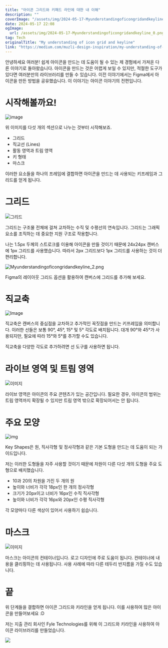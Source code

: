 ```yaml
---
title: "아이콘 그리드와 키패드 라인에 대한 내 이해"
description: ""
coverImage: "/assets/img/2024-05-17-Myunderstandingoficongridandkeyline_0.png"
date: 2024-05-17 22:08
ogImage: 
  url: /assets/img/2024-05-17-Myunderstandingoficongridandkeyline_0.png
tag: Tech
originalTitle: "My understanding of icon grid and keyline"
link: "https://medium.com/muzli-design-inspiration/my-understanding-of-icon-grid-and-keyline-ba599ea6d09"
---
```



안녕하세요 여러분! 쉽게 아이콘을 만드는 데 도움이 될 수 있는 제 경험에서 가져온 다른 이야기로 돌아왔습니다. 아이콘을 만드는 것은 어렵게 보일 수 있지만, 적절한 도구가 있다면 여러분만의 라이브러리를 만들 수 있습니다. 이전 이야기에서는 Figma에서 아이콘을 만든 방법을 공유했습니다. 이 이야기는 아이콘 이야기의 전편입니다.

# 시작해볼까요!

![image](/assets/img/2024-05-17-Myunderstandingoficongridandkeyline_0.png)

위 이미지를 다섯 개의 섹션으로 나누는 것부터 시작해보죠.

<div class="content-ad"></div>

- 그리드
- 직교선 (Lines)
- 활동 영역과 트림 영역
- 키 형태
- 마스크

이러한 요소들을 하나의 프레임에 결합하면 아이콘을 만드는 데 사용되는 키프레임과 그리드를 얻게 됩니다.

# 그리드

![그리드](/assets/img/2024-05-17-Myunderstandingoficongridandkeyline_1.png)

<div class="content-ad"></div>

그리드는 구조물 전체에 걸쳐 교차하는 수직 및 수평선의 연속입니다. 그리드는 그래픽 요소를 조직하는 데 중요한 지원 구조로 작용합니다.

나는 1.5px 두께의 스트로크를 이용해 아이콘을 만들 것이기 때문에 24x24px 캔버스에 1px 그리드를 사용했습니다. 따라서 2px 그리드보다 1px 그리드를 사용하는 것이 더 편리합니다.

![Myunderstandingoficongridandkeyline_2.png](/assets/img/2024-05-17-Myunderstandingoficongridandkeyline_2.png)

Figma의 레이아웃 그리드 옵션을 활용하여 캔버스에 그리드를 추가해 보세요.

<div class="content-ad"></div>

# 직교축

![Image](/assets/img/2024-05-17-Myunderstandingoficongridandkeyline_3.png)

직교축은 캔버스의 중심점을 교차하고 추가적인 꼭짓점을 만드는 키프레임을 의미합니다. 이러한 선들은 보통 90°, 45°, 15° 및 5° 각도로 배치됩니다. 대개 90°와 45°가 사용되지만, 필요에 따라 15°와 5°를 추가할 수도 있습니다.

직교축을 다양한 각도로 추가하려면 선 도구를 사용하면 됩니다.

<div class="content-ad"></div>

# 라이브 영역 및 트림 영역

![이미지](/assets/img/2024-05-17-Myunderstandingoficongridandkeyline_4.png)

라이브 영역은 아이콘의 주요 콘텐츠가 있는 공간입니다. 필요한 경우, 아이콘의 범위는 트림 영역까지 확장될 수 있지만 트림 영역 밖으로 확장되어서는 안 됩니다.

# 주요 모양

<div class="content-ad"></div>

![img](/assets/img/2024-05-17-Myunderstandingoficongridandkeyline_5.png)

Key Shapes은 원, 직사각형 및 정사각형과 같은 기본 도형을 만드는 데 도움이 되는 가이드입니다.

저는 이러한 도형들을 자주 사용할 것이기 때문에 차원이 다른 다섯 개의 도형을 주요 도형으로 배치했습니다.

- 10과 20의 차원을 가진 두 개의 원
- 높이와 너비가 각각 18px인 한 개의 정사각형
- 크기가 20px이고 너비가 16px인 수직 직사각형
- 높이와 너비가 각각 16px와 20px인 수평 직사각형

<div class="content-ad"></div>

각 모양마다 다른 색상이 있어서 사용하기 쉽습니다.

# 마스크

![이미지](/assets/img/2024-05-17-Myunderstandingoficongridandkeyline_6.png)

마스크는 아이콘의 컨테이너입니다. 로고 디자인에 주로 도움이 됩니다. 컨테이너에 내용을 클리핑하는 데 사용됩니다. 사용 사례에 따라 다른 테두리 반지름을 가질 수도 있습니다.

<div class="content-ad"></div>

# 끝

위 단계들을 결합하면 아이콘 그리드와 키라인을 얻게 됩니다. 이를 사용하여 많은 아이콘을 만들어보세요 :D

저는 지출 관리 회사인 Fyle Technologies를 위해 이 그리드와 키라인을 사용하여 아이콘 라이브러리를 만들었습니다.

<img src="/assets/img/2024-05-17-Myunderstandingoficongridandkeyline_7.png" />